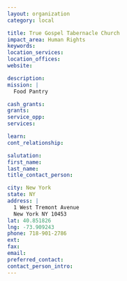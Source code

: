 ```yaml
---
layout: organization
category: local

title: True Gospel Tabernacle Church
impact_area: Human Rights
keywords: 
location_services: 
location_offices: 
website: 

description: 
mission: |
  Food Pantry

cash_grants: 
grants: 
service_opp: 
services: 

learn: 
cont_relationship: 

salutation: 
first_name: 
last_name: 
title_contact_person: 

city: New York
state: NY
address: |
  1 West Tremont Avenue  
  New York NY 10453
lat: 40.851826
lng: -73.909243
phone: 718-901-2786
ext: 
fax: 
email: 
preferred_contact: 
contact_person_intro: 
---
```


